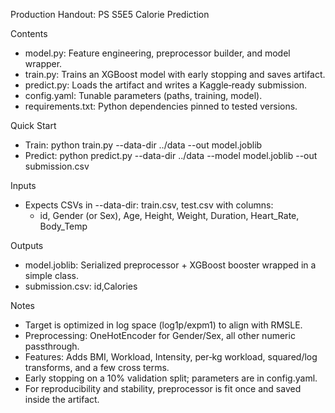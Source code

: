 Production Handout: PS S5E5 Calorie Prediction

Contents
- model.py: Feature engineering, preprocessor builder, and model wrapper.
- train.py: Trains an XGBoost model with early stopping and saves artifact.
- predict.py: Loads the artifact and writes a Kaggle‑ready submission.
- config.yaml: Tunable parameters (paths, training, model).
- requirements.txt: Python dependencies pinned to tested versions.

Quick Start
- Train: python train.py --data-dir ../data --out model.joblib
- Predict: python predict.py --data-dir ../data --model model.joblib --out submission.csv

Inputs
- Expects CSVs in --data-dir: train.csv, test.csv with columns:
  - id, Gender (or Sex), Age, Height, Weight, Duration, Heart_Rate, Body_Temp

Outputs
- model.joblib: Serialized preprocessor + XGBoost booster wrapped in a simple class.
- submission.csv: id,Calories

Notes
- Target is optimized in log space (log1p/expm1) to align with RMSLE.
- Preprocessing: OneHotEncoder for Gender/Sex, all other numeric passthrough.
- Features: Adds BMI, Workload, Intensity, per‑kg workload, squared/log transforms, and a few cross terms.
- Early stopping on a 10% validation split; parameters are in config.yaml.
- For reproducibility and stability, preprocessor is fit once and saved inside the artifact.

